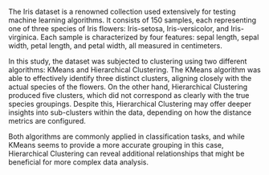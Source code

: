 The Iris dataset is a renowned collection used extensively for testing machine learning algorithms. It consists of 150 samples, each representing one of three species of Iris flowers: Iris-setosa, Iris-versicolor, and Iris-virginica. Each sample is characterized by four features: sepal length, sepal width, petal length, and petal width, all measured in centimeters.

In this study, the dataset was subjected to clustering using two different algorithms: KMeans and Hierarchical Clustering. The KMeans algorithm was able to effectively identify three distinct clusters, aligning closely with the actual species of the flowers. On the other hand, Hierarchical Clustering produced five clusters, which did not correspond as clearly with the true species groupings. Despite this, Hierarchical Clustering may offer deeper insights into sub-clusters within the data, depending on how the distance metrics are configured.

Both algorithms are commonly applied in classification tasks, and while KMeans seems to provide a more accurate grouping in this case, Hierarchical Clustering can reveal additional relationships that might be beneficial for more complex data analysis.
